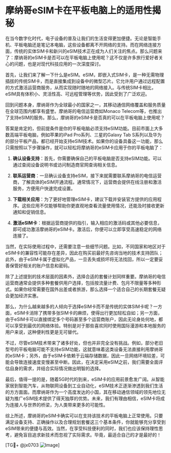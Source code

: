# 摩纳哥eSIM卡在平板电脑上的适用性揭秘

在当今数字化时代，电子设备的普及让我们的生活变得更加便捷。无论是智能手机、平板电脑还是笔记本电脑，这些设备都离不开网络的支持。而在网络连接方面，传统的实体SIM卡和新兴的eSIM技术正在成为人们关注的焦点。那么问题来了：摩纳哥的eSIM卡是否可以在平板电脑上使用呢？这不仅是许多旅行爱好者关心的问题，也是对现代科技应用的一次深度探讨。

首先，让我们来了解一下什么是eSIM。eSIM，即嵌入式SIM卡，是一种无需物理插拔的传统SIM卡，而是直接集成到设备中的微型芯片。它允许用户通过远程配置的方式激活运营商服务，从而实现随时随地的网络接入。与传统SIM卡相比，eSIM具有体积小、灵活性高、可远程管理等优势，因此受到了广泛欢迎。

回到问题本身，摩纳哥作为全球最小的国家之一，其移动通信网络覆盖和服务质量在全球范围内都享有盛誉。摩纳哥的电信运营商如Monaco Telecom等，也推出了支持eSIM的服务。那么，摩纳哥的eSIM卡是否真的可以在平板电脑上使用呢？

答案是肯定的，但前提条件是你的平板电脑必须支持eSIM功能。目前市面上大多数高端平板电脑，例如苹果的iPad Pro系列、三星的Galaxy Tab S系列以及华为的部分平板产品，都已经开始支持eSIM技术。如果你的设备具备这一功能，那么只需按照以下步骤操作，就可以轻松将摩纳哥的eSIM卡应用于你的平板电脑了：

1. **确认设备支持**：首先，你需要确保自己的平板电脑是否支持eSIM功能。可以通过查阅设备说明书或访问制造商官网查询相关信息。
   
2. **联系运营商**：一旦确认设备支持eSIM，接下来就需要联系摩纳哥的电信运营商，了解具体的eSIM开通流程。通常情况下，运营商会提供在线注册和激活服务，方便用户快速完成设置。

3. **下载相关应用**：为了更好地管理eSIM卡，建议下载并安装官方提供的应用程序。这些应用不仅能够帮助你更直观地查看流量使用情况，还能及时接收更新通知和促销信息。

4. **激活eSIM卡**：根据运营商提供的指引，输入相应的激活码或其他必要信息，即可成功激活摩纳哥的eSIM卡。激活后，你便可以立即享受高速稳定的网络连接了。

当然，在实际使用过程中，还需要注意一些细节问题。比如，不同国家和地区对于eSIM卡的兼容性可能存在差异，因此在购买前最好先咨询当地的技术支持团队；此外，由于eSIM卡属于虚拟化产品，一旦丢失或损坏将无法找回，所以一定要妥善保管好相关的账户信息和密码。

除了上述提到的技术层面的因素外，选择合适的套餐计划同样重要。摩纳哥的电信运营商通常会提供多种套餐供用户选择，包括按流量计费、包月不限量等多种形式。如果你经常需要在国外出差或者旅游，那么选择一个适合自己的长期套餐无疑会更加经济实惠。

那么，为什么越来越多的人倾向于选择eSIM卡而不是传统的实体SIM卡呢？一方面，eSIM卡消除了携带多张SIM卡的麻烦，使得出行更加轻松自如；另一方面，由于eSIM卡可以直接绑定多个号码甚至多个运营商账户，因此无论身处何地，都可以享受到最优的网络体验。特别是对于那些喜欢同时使用国际漫游和本地服务的用户来说，这种便利性更是无可替代。

不过，尽管eSIM技术带来了诸多好处，但也并非完全没有挑战。例如，部分老旧型号的平板电脑可能不支持eSIM功能，这就意味着这类设备无法直接利用摩纳哥的eSIM卡；另外，由于eSIM卡依赖于云端存储数据，因此一旦网络环境较差，可能会导致连接速度变慢甚至中断。因此，在决定采用eSIM之前，我们需要全面评估自身的需求，并结合实际情况做出明智的选择。

最后，值得一提的是，随着5G时代的到来，eSIM卡的应用前景愈发广阔。从智能家居到智能汽车，从物联网设备到工业自动化，eSIM技术正逐渐渗透到我们生活的方方面面。而摩纳哥作为一个高度发达的小国，其在移动通信领域的领先地位无疑为推广eSIM技术提供了得天独厚的优势。未来，我们有理由相信，eSIM卡将成为连接人与世界的桥梁，为人类带来更多的可能性。

综上所述，摩纳哥的eSIM卡确实可以在支持该技术的平板电脑上正常使用。只要满足设备支持、正确操作以及合理规划套餐这三个基本条件，你就能够充分享受到eSIM带来的便捷与高效。当然，在享受科技便利的同时，我们也应该保持理性思考，避免盲目追求新技术而忽视了实际需求。毕竟，最适合自己的才是最好的！

[TG💪+ @jx0703 ![Image](https://github.com/user-attachments/assets/dbca1d08-cadb-493c-b0ec-ad6f7a83f270)]